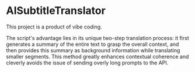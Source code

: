 # AISubtitleTranslator

This project is a product of vibe coding.

The script's advantage lies in its unique two-step translation process: it first generates a summary of the entire text to grasp the overall context, and then provides this summary as background information while translating smaller segments. This method greatly enhances contextual coherence and cleverly avoids the issue of sending overly long prompts to the API.
